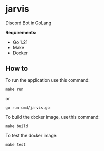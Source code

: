 # jarvis

Discord Bot in GoLang

**Requirements:**

- Go 1.21
- Make
- Docker

## How to

To run the application use this command:

```shell
make run
```

or

```shell
go run cmd/jarvis.go
```

To build the docker image, use this command:

```shell
make build
```

To test the docker image:

```shell
make test
```
